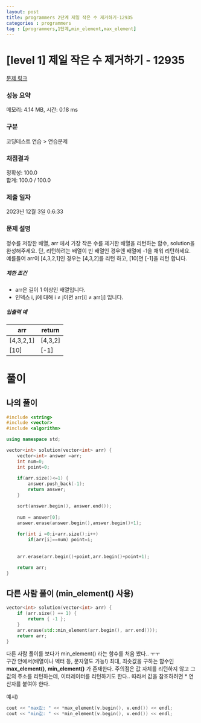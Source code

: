 ```yaml
---
layout: post
title: programmers 2단계 제일 작은 수 제거하기-12935 
categories : programmers
tag : [programmers,1단계,min_element,max_element]
---
```


# [level 1] 제일 작은 수 제거하기 - 12935 

[문제 링크](https://school.programmers.co.kr/learn/courses/30/lessons/12935) 

### 성능 요약

메모리: 4.14 MB, 시간: 0.18 ms

### 구분

코딩테스트 연습 > 연습문제

### 채점결과

정확성: 100.0<br/>합계: 100.0 / 100.0

### 제출 일자

2023년 12월 3일 0:6:33

### 문제 설명

<p>정수를 저장한 배열, arr 에서 가장 작은 수를 제거한 배열을 리턴하는 함수, solution을 완성해주세요. 단, 리턴하려는 배열이 빈 배열인 경우엔 배열에 -1을 채워 리턴하세요. 예를들어 arr이 [4,3,2,1]인 경우는 [4,3,2]를 리턴 하고, [10]면 [-1]을 리턴 합니다.</p>

<h5>제한 조건</h5>

<ul>
<li>arr은 길이 1 이상인 배열입니다.</li>
<li>인덱스 i, j에 대해 i ≠ j이면 arr[i] ≠ arr[j] 입니다.</li>
</ul>

<h5>입출력 예</h5>
<table class="table">
        <thead><tr>
<th>arr</th>
<th>return</th>
</tr>
</thead>
        <tbody><tr>
<td>[4,3,2,1]</td>
<td>[4,3,2]</td>
</tr>
<tr>
<td>[10]</td>
<td>[-1]</td>
</tr>
</tbody>
      </table>


# 풀이

## 나의 풀이
```c++
#include <string>
#include <vector>
#include <algorithm>

using namespace std;

vector<int> solution(vector<int> arr) {
    vector<int> answer =arr;
    int num=0;
    int point=0;
    
    if(arr.size()<=1) { 
        answer.push_back(-1);
        return answer;
    }

    sort(answer.begin(), answer.end());
    
    num = answer[0];
    answer.erase(answer.begin(),answer.begin()+1);
    
    for(int i =0;i<arr.size();i++)    
        if(arr[i]==num) point=i;
    
    
    arr.erase(arr.begin()+point,arr.begin()+point+1);

    return arr;
}
```

## 다른 사람 풀이 (min_element() 사용)

```c++
vector<int> solution(vector<int> arr) {
    if (arr.size() == 1) {
        return { -1 };
    }
    arr.erase(std::min_element(arr.begin(), arr.end()));
    return arr;
}
```

다른 사람 풀이를 보다가 min_element() 라는 함수를 처음 봤다.. ㅜㅜ   
구간 안에서(배열이나 벡터 등, 문자열도 가능!) 최대, 최솟값을 구하는 함수인 **max_element()**, **min_element()** 가 존재한다. 주의점은 값 자체를 리턴하지 않고 그 값의 주소를 리턴하는데, 이터레이터를 리턴하기도 한다.. 따라서 값을 참조하려면 * 연산자를 붙여야 한다.   
   
예시) 
```c++ 
cout << "max값: " << *max_element(v.begin(), v.end()) << endl;
cout << "min값: " << *min_element(v.begin(), v.end()) << endl;
```

